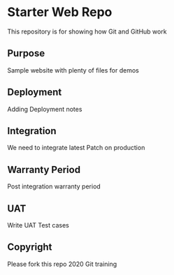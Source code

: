 # Starter Web Repo

This repository is for showing how Git and GitHub work

## Purpose

Sample website with plenty of files for demos

## Deployment
Adding Deployment notes

## Integration
We need to integrate latest Patch on production

## Warranty Period
Post integration warranty period

## UAT
Write UAT Test cases

## Copyright 

Please fork this repo
2020 Git training
